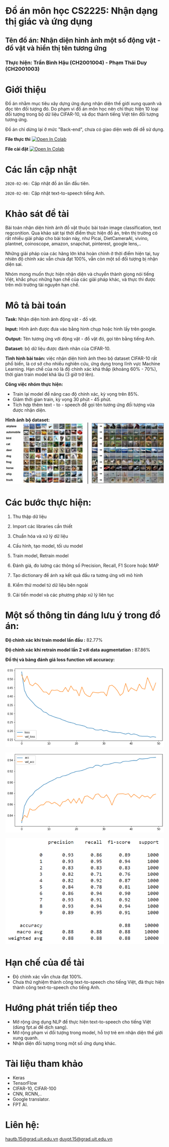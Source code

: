 # Đồ án môn học CS2225: Nhận dạng thị giác và ứng dụng
## Tên đồ án: Nhận diện hình ảnh một số động vật - đồ vật và hiển thị tên tương ứng
### Thực hiện: Trần Bình Hậu (CH2001004) - Phạm Thái Duy (CH2001003)

# Giới thiệu
Đồ án nhằm mục tiêu xây dựng ứng dụng nhận diện thế giới xung quanh và đọc tên đối tượng đó. Do phạm vi đồ án môn học nên chỉ thực hiện 10 loại đối tượng trong bộ dữ liệu CIFAR-10, và đọc thành tiếng Việt tên đối tượng tương ứng.

Đồ án chỉ dừng lại ở mức "Back-end", chưa có giao diện web để dễ sử dụng.

**File thực thi**
[![Open In Colab](https://colab.research.google.com/assets/colab-badge.svg)](https://colab.research.google.com/github/hautb15/CS2225.CH1501/blob/main/run.ipynb)

**File cài đặt**
[![Open In Colab](https://colab.research.google.com/assets/colab-badge.svg)](https://colab.research.google.com/github/hautb15/CS2225.CH1501/blob/main/img-class.ipynb)

# Các lần cập nhật
`2020-02-06:` Cập nhật đồ án lần đầu tiên.

`2020-02-08:` Cập nhật text-to-speech tiếng Anh.

# Khảo sát đề tài
Bài toán nhận diện hình ảnh đồ vật thuộc bài toán image classification, text regconition. Qua khảo sát tại thời điểm thực hiện đồ án, trên thị trường có rất nhiều giải pháp cho bài toán này, như Picai, DietCameraAI, vivino, plantnet, coinoscope, amazon, snapchat, pinterest, google lens,.. 

Những giải pháp của các hãng lớn khá hoàn chỉnh ở thời điểm hiện tại, tuy nhiên độ chính xác vẫn chưa đạt 100%, vẫn còn một số đối tượng bị nhận diện sai.

Nhóm mong muốn thực hiện nhận diện và chuyển thành giọng nói tiếng Việt, khắc phục những hạn chế của các giải pháp khác, và thực thi được trên môi trường tài nguyên hạn chế.

# Mô tả bài toán
**Task:** Nhận diện hình ảnh động vật - đồ vật.

**Input:** Hình ảnh được đưa vào bằng hình chụp hoặc hình lấy trên google.

**Output:** Tên tương ứng với động vật - đồ vật đó, gọi tên bằng tiếng Anh.

**Dataset:** bộ dữ liệu được đánh nhãn của CIFAR-10.

**Tình hình bài toán:** việc nhận diện hình ảnh theo bộ dataset CIFAR-10 rất phổ biến, là cơ sở cho nhiều nghiên cứu, ứng dụng trong lĩnh vực Machine Learning. Hạn chế của nó là độ chính xác khá thấp (khoảng 60% - 70%), thời gian train model khá lâu (3 giờ trở lên).

**Công việc nhóm thực hiện:**
  - Train lại model để nâng cao độ chính xác, kỳ vọng trên 85%.
  - Giảm thời gian train, kỳ vọng 30 phút - 45 phút.
  - Tích hợp thêm text - to - speech để gọi tên tương ứng đối tượng vừa được nhận diện.

**Hình ảnh bộ dataset:**
![Alt text](/image-material/cifar-10-dataset.jpg "CIFAR-10")

# Các bước thực hiện:
1. Thu thập dữ liệu

2. Import các libraries cần thiết

3. Chuẩn hóa và xử lý dữ liệu

4. Cấu hình, tạo model, tối ưu model

5. Train model, Retrain model

6. Đánh giá, đo lường các thông số Precision, Recall, F1 Score hoặc MAP

7. Tạo dictionary để ánh xạ kết quả đầu ra tương ứng với mô hình

8. Kiểm thử model từ dữ liệu bên ngoài

9. Cải tiến model và các phương pháp xử lý liên tục


# Một số thông tin đáng lưu ý trong đồ án:
**Độ chính xác khi train model lần đầu :** 82.77%

**Độ chính xác khi retrain model lần 2 với data augmentation :** 87.86%

**Đồ thị và bảng đánh giá loss function với accuracy:**

![Alt text](/image-material/loss-function.png "Loss Function")


![Alt text](/image-material/accuracy.png "Accuracy")

![Alt text](/image-material/measure.png "Calculate Precision, Recall, F1")


# Hạn chế của đề tài
  - Độ chính xác vẫn chưa đạt 100%.
  - Chưa thử nghiệm thành công text-to-speech cho tiếng Việt, đã thực hiện thành công text-to-speech cho tiếng Anh.

# Hướng phát triển tiếp theo
  - Mở rộng ứng dụng NLP để thực hiện text-to-speech cho tiếng Việt (dùng fpt.ai để dịch sang).
  - Mở rộng phạm vi đối tượng trong model, hỗ trợ trẻ em nhận diện thế giới xung quanh.
  - Nhận diện đối tượng trong một số ứng dụng khác.

# Tài liệu tham khảo
  - Keras
  - TensorFlow
  - CIFAR-10, CIFAR-100
  - CNN, RCNN,..
  - Google translator.
  - FPT AI.

# Liên hệ:
hautb.15@grad.uit.edu.vn
duypt.15@grad.uit.edu.vn


